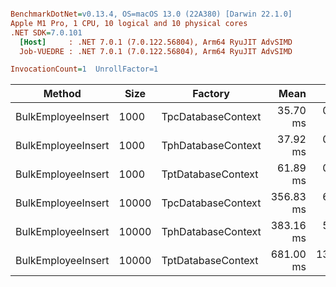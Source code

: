 ``` ini

BenchmarkDotNet=v0.13.4, OS=macOS 13.0 (22A380) [Darwin 22.1.0]
Apple M1 Pro, 1 CPU, 10 logical and 10 physical cores
.NET SDK=7.0.101
  [Host]     : .NET 7.0.1 (7.0.122.56804), Arm64 RyuJIT AdvSIMD
  Job-VUEDRE : .NET 7.0.1 (7.0.122.56804), Arm64 RyuJIT AdvSIMD

InvocationCount=1  UnrollFactor=1  

```
|             Method |  Size |            Factory |      Mean |     Error |    StdDev |       Gen0 |       Gen1 | Allocated |
|------------------- |------ |------------------- |----------:|----------:|----------:|-----------:|-----------:|----------:|
| BulkEmployeeInsert |  1000 | TpcDatabaseContext |  35.70 ms |  0.702 ms |  0.656 ms |  2000.0000 |          - |  13.32 MB |
| BulkEmployeeInsert |  1000 | TphDatabaseContext |  37.92 ms |  0.757 ms |  0.708 ms |  2000.0000 |          - |  14.31 MB |
| BulkEmployeeInsert |  1000 | TptDatabaseContext |  61.89 ms |  0.904 ms |  0.801 ms |  3000.0000 |          - |  24.06 MB |
| BulkEmployeeInsert | 10000 | TpcDatabaseContext | 356.83 ms |  6.934 ms | 14.319 ms | 17000.0000 |  5000.0000 | 110.58 MB |
| BulkEmployeeInsert | 10000 | TphDatabaseContext | 383.16 ms |  5.818 ms |  8.344 ms | 18000.0000 |  5000.0000 | 121.04 MB |
| BulkEmployeeInsert | 10000 | TptDatabaseContext | 681.00 ms | 13.258 ms | 19.843 ms | 34000.0000 | 12000.0000 | 222.09 MB |
